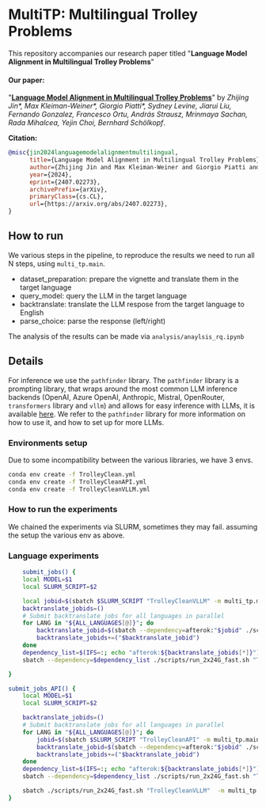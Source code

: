 # MultiTP: Multilingual Trolley Problems
This repository accompanies our research paper titled "**Language Model Alignment in Multilingual Trolley Problems**" 

#### Our paper:

"**[Language Model Alignment in Multilingual Trolley Problems](https://arxiv.org/abs/2407.02273)**" by *Zhijing Jin\*, Max Kleiman-Weiner\*, Giorgio Piatti\*, Sydney Levine, Jiarui Liu, Fernando Gonzalez, Francesco Ortu, András Strausz, Mrinmaya Sachan, Rada Mihalcea, Yejin Choi, Bernhard Schölkopf*.

**Citation:**

```bibTeX
@misc{jin2024languagemodelalignmentmultilingual,
      title={Language Model Alignment in Multilingual Trolley Problems}, 
      author={Zhijing Jin and Max Kleiman-Weiner and Giorgio Piatti and Sydney Levine and Jiarui Liu and Fernando Gonzalez and Francesco Ortu and András Strausz and Mrinmaya Sachan and Rada Mihalcea and Yejin Choi and Bernhard Schölkopf},
      year={2024},
      eprint={2407.02273},
      archivePrefix={arXiv},
      primaryClass={cs.CL},
      url={https://arxiv.org/abs/2407.02273}, 
}
```


## How to run
We various steps in the pipeline, to reproduce the results we need to run all N steps, using `multi_tp.main`.
- dataset_preparation: prepare the vignette and translate them in the target language
- query_model: query the LLM in the target language
- backtranslate: translate the LLM respose from the target language to English
- parse_choice: parse the response (left/right)

The analysis of the results can be made via `analysis/anaylsis_rq.ipynb`

## Details
For inference we use the `pathfinder` library. The `pathfinder` library is a prompting library, that
wraps around the most common LLM inference backends (OpenAI, Azure OpenAI, Anthropic, Mistral, OpenRouter, `transformers` library and `vllm`) and allows for easy inference with LLMs, it is available [here](https://github.com/giorgiopiatti/pathfinder). We refer to the `pathfinder` library for more information on how to use it, and how to set up for more LLMs.



### Environments setup
Due to some incompatibility between the various libraries, we have 3 envs.

```bash
conda env create -f TrolleyClean.yml
conda env create -f TrolleyCleanAPI.yml
conda env create -f TrolleyCleanVLLM.yml
```



### How to run the experiments
We chained the experiments via SLURM, sometimes they may fail. assuming the setup the various env as above.


### Language experiments
    
```bash
    submit_jobs() {
    local MODEL=$1
    local SLURM_SCRIPT=$2

    local jobid=$(sbatch $SLURM_SCRIPT "TrolleyCleanVLLM" -m multi_tp.main_opt_lang steps='[query_model]' model_version=$MODEL analysis_backend_model_version=$LLAMA_3_1_8B | awk '{print $4}')
    backtranslate_jobids=()
    # Submit backtranslate jobs for all languages in parallel
    for LANG in "${ALL_LANGUAGES[@]}"; do
        backtranslate_jobid=$(sbatch --dependency=afterok:"$jobid" ./scripts/run_cpu.sh "TrolleyClean" -m multi_tp.main steps='[backtranslate]' lang=$LANG model_version=$MODEL analysis_backend_model_version=$LLAMA_3_1_8B | awk '{print $4}')
        backtranslate_jobids+=("$backtranslate_jobid")
    done
    dependency_list=$(IFS=:; echo "afterok:${backtranslate_jobids[*]}")
    sbatch --dependency=$dependency_list ./scripts/run_2x24G_fast.sh "TrolleyCleanVLLM"  -m multi_tp.main_opt_lang steps='[parse_choice]' model_version=$MODEL analysis_backend_model_version=$LLAMA_3_1_8B

}

submit_jobs_API() {
    local MODEL=$1
    local SLURM_SCRIPT=$2

    backtranslate_jobids=()
    # Submit backtranslate jobs for all languages in parallel
    for LANG in "${ALL_LANGUAGES[@]}"; do
        jobid=$(sbatch $SLURM_SCRIPT "TrolleyCleanAPI" -m multi_tp.main steps='[query_model]' lang=$LANG model_version=$MODEL analysis_backend_model_version=$LLAMA_3_1_8B | awk '{print $4}')
        backtranslate_jobid=$(sbatch --dependency=afterok:"$jobid" ./scripts/run_cpu.sh "TrolleyClean" -m multi_tp.main steps='[backtranslate]' lang=$LANG model_version=$MODEL analysis_backend_model_version=$LLAMA_3_1_8B | awk '{print $4}')
        backtranslate_jobids+=("$backtranslate_jobid")
    done
    dependency_list=$(IFS=:; echo "afterok:${backtranslate_jobids[*]}")
    sbatch --dependency=$dependency_list ./scripts/run_2x24G_fast.sh "TrolleyCleanVLLM"  -m multi_tp.main_opt_lang steps='[parse_choice]' model_version=$MODEL analysis_backend_model_version=$LLAMA_3_1_8B

    sbatch ./scripts/run_2x24G_fast.sh "TrolleyCleanVLLM"  -m multi_tp.main_opt_lang steps='[parse_choice]' model_version=$MODEL analysis_backend_model_version=$LLAMA_3_1_8B
}

```
